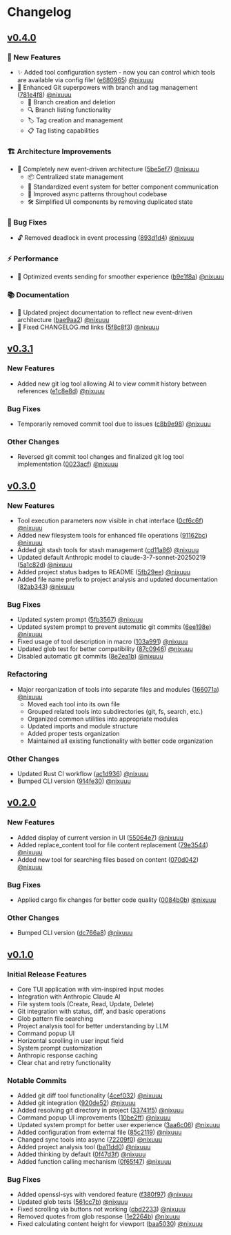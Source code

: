 # Changelog

## [v0.4.0](https://github.com/nixcodeit/nixcode-ai/compare/v0.3.1...v0.4.0)

### 🚀 New Features
- ✨ Added tool configuration system - now you can control which tools are available via config file! ([e680965](https://github.com/nixcodeit/nixcode-ai/commit/e680965)) [@nixuuu](https://github.com/nixuuu)
- 🌿 Enhanced Git superpowers with branch and tag management ([781e4f8](https://github.com/nixcodeit/nixcode-ai/commit/781e4f8)) [@nixuuu](https://github.com/nixuuu)
  - 🔀 Branch creation and deletion
  - 🔍 Branch listing functionality 
  - 🏷️ Tag creation and management
  - 📋 Tag listing capabilities

### 🏗️ Architecture Improvements
- 🔄 Completely new event-driven architecture ([5be5ef7](https://github.com/nixcodeit/nixcode-ai/commit/5be5ef7)) [@nixuuu](https://github.com/nixuuu)
  - 📦 Centralized state management
  - 📨 Standardized event system for better component communication
  - 🧩 Improved async patterns throughout codebase
  - 🛠️ Simplified UI components by removing duplicated state

### 🐞 Bug Fixes
- 🔓 Removed deadlock in event processing ([893d1d4](https://github.com/nixcodeit/nixcode-ai/commit/893d1d4)) [@nixuuu](https://github.com/nixuuu)

### ⚡ Performance
- 🚄 Optimized events sending for smoother experience ([b9e1f8a](https://github.com/nixcodeit/nixcode-ai/commit/b9e1f8a)) [@nixuuu](https://github.com/nixuuu)

### 📚 Documentation
- 📖 Updated project documentation to reflect new event-driven architecture ([bae9aa2](https://github.com/nixcodeit/nixcode-ai/commit/bae9aa2)) [@nixuuu](https://github.com/nixuuu)
- 🔗 Fixed CHANGELOG.md links ([5f8c8f3](https://github.com/nixcodeit/nixcode-ai/commit/5f8c8f3)) [@nixuuu](https://github.com/nixuuu)

## [v0.3.1](https://github.com/nixcodeit/nixcode-ai/compare/v0.3.0...v0.3.1)

### New Features
- Added new git log tool allowing AI to view commit history between references ([e1c8e8d](https://github.com/nixcodeit/nixcode-ai/commit/e1c8e8d)) [@nixuuu](https://github.com/nixuuu)

### Bug Fixes
- Temporarily removed commit tool due to issues ([c8b9e98](https://github.com/nixcodeit/nixcode-ai/commit/c8b9e98)) [@nixuuu](https://github.com/nixuuu)

### Other Changes
- Reversed git commit tool changes and finalized git log tool implementation ([0023acf](https://github.com/nixcodeit/nixcode-ai/commit/0023acf)) [@nixuuu](https://github.com/nixuuu)

## [v0.3.0](https://github.com/nixcodeit/nixcode-ai/compare/v0.2.0...v0.3.0)

### New Features
- Tool execution parameters now visible in chat interface ([0cf6c6f](https://github.com/nixcodeit/nixcode-ai/commit/0cf6c6f)) [@nixuuu](https://github.com/nixuuu)
- Added new filesystem tools for enhanced file operations ([91162bc](https://github.com/nixcodeit/nixcode-ai/commit/91162bc)) [@nixuuu](https://github.com/nixuuu)
- Added git stash tools for stash management ([cd11a86](https://github.com/nixcodeit/nixcode-ai/commit/cd11a86)) [@nixuuu](https://github.com/nixuuu)
- Updated default Anthropic model to claude-3-7-sonnet-20250219 ([5a1c82d](https://github.com/nixcodeit/nixcode-ai/commit/5a1c82d)) [@nixuuu](https://github.com/nixuuu)
- Added project status badges to README ([5fb29ee](https://github.com/nixcodeit/nixcode-ai/commit/5fb29ee)) [@nixuuu](https://github.com/nixuuu)
- Added file name prefix to project analysis and updated documentation ([82ab343](https://github.com/nixcodeit/nixcode-ai/commit/82ab343)) [@nixuuu](https://github.com/nixuuu)

### Bug Fixes
- Updated system prompt ([5fb3567](https://github.com/nixcodeit/nixcode-ai/commit/5fb3567)) [@nixuuu](https://github.com/nixuuu)
- Updated system prompt to prevent automatic git commits ([6ee198e](https://github.com/nixcodeit/nixcode-ai/commit/6ee198e)) [@nixuuu](https://github.com/nixuuu)
- Fixed usage of tool description in macro ([103a991](https://github.com/nixcodeit/nixcode-ai/commit/103a991)) [@nixuuu](https://github.com/nixuuu)
- Updated glob test for better compatibility ([87c0946](https://github.com/nixcodeit/nixcode-ai/commit/87c0946)) [@nixuuu](https://github.com/nixuuu)
- Disabled automatic git commits ([8e2ea1b](https://github.com/nixcodeit/nixcode-ai/commit/8e2ea1b)) [@nixuuu](https://github.com/nixuuu)

### Refactoring
- Major reorganization of tools into separate files and modules ([166071a](https://github.com/nixcodeit/nixcode-ai/commit/166071a)) [@nixuuu](https://github.com/nixuuu)
  - Moved each tool into its own file
  - Grouped related tools into subdirectories (git, fs, search, etc.)
  - Organized common utilities into appropriate modules
  - Updated imports and module structure
  - Added proper tests organization
  - Maintained all existing functionality with better code organization

### Other Changes
- Updated Rust CI workflow ([ac1d936](https://github.com/nixcodeit/nixcode-ai/commit/ac1d936)) [@nixuuu](https://github.com/nixuuu)
- Bumped CLI version ([914fe30](https://github.com/nixcodeit/nixcode-ai/commit/914fe30)) [@nixuuu](https://github.com/nixuuu)

## [v0.2.0](https://github.com/nixcodeit/nixcode-ai/compare/v0.1.0...v0.2.0)

### New Features
- Added display of current version in UI ([55064e7](https://github.com/nixcodeit/nixcode-ai/commit/55064e7)) [@nixuuu](https://github.com/nixuuu)
- Added replace_content tool for file content replacement ([79e3544](https://github.com/nixcodeit/nixcode-ai/commit/79e3544)) [@nixuuu](https://github.com/nixuuu)
- Added new tool for searching files based on content ([070d042](https://github.com/nixcodeit/nixcode-ai/commit/070d042)) [@nixuuu](https://github.com/nixuuu)

### Bug Fixes
- Applied cargo fix changes for better code quality ([0084b0b](https://github.com/nixcodeit/nixcode-ai/commit/0084b0b)) [@nixuuu](https://github.com/nixuuu)

### Other Changes
- Bumped CLI version ([dc766a8](https://github.com/nixcodeit/nixcode-ai/commit/dc766a8)) [@nixuuu](https://github.com/nixuuu)

## [v0.1.0](https://github.com/nixcodeit/nixcode-ai/commits/v0.1.0)

### Initial Release Features
- Core TUI application with vim-inspired input modes
- Integration with Anthropic Claude AI
- File system tools (Create, Read, Update, Delete)
- Git integration with status, diff, and basic operations
- Glob pattern file searching
- Project analysis tool for better understanding by LLM
- Command popup UI
- Horizontal scrolling in user input field
- System prompt customization
- Anthropic response caching
- Clear chat and retry functionality

### Notable Commits
- Added git diff tool functionality ([4cef032](https://github.com/nixcodeit/nixcode-ai/commit/4cef032)) [@nixuuu](https://github.com/nixuuu)
- Added git integration ([920de52](https://github.com/nixcodeit/nixcode-ai/commit/920de52)) [@nixuuu](https://github.com/nixuuu)
- Added resolving git directory in project ([33741f5](https://github.com/nixcodeit/nixcode-ai/commit/33741f5)) [@nixuuu](https://github.com/nixuuu)
- Command popup UI improvements ([10be2ff](https://github.com/nixcodeit/nixcode-ai/commit/10be2ff)) [@nixuuu](https://github.com/nixuuu)
- Updated system prompt for better user experience ([3aa6c06](https://github.com/nixcodeit/nixcode-ai/commit/3aa6c06)) [@nixuuu](https://github.com/nixuuu)
- Added configuration from external file ([85c2119](https://github.com/nixcodeit/nixcode-ai/commit/85c2119)) [@nixuuu](https://github.com/nixuuu)
- Changed sync tools into async ([72209f0](https://github.com/nixcodeit/nixcode-ai/commit/72209f0)) [@nixuuu](https://github.com/nixuuu)
- Added project analysis tool ([ba11dd0](https://github.com/nixcodeit/nixcode-ai/commit/ba11dd0)) [@nixuuu](https://github.com/nixuuu)
- Added thinking by default ([0f47d3f](https://github.com/nixcodeit/nixcode-ai/commit/0f47d3f)) [@nixuuu](https://github.com/nixuuu)
- Added function calling mechanism ([0f65f47](https://github.com/nixcodeit/nixcode-ai/commit/0f65f47)) [@nixuuu](https://github.com/nixuuu)

### Bug Fixes
- Added openssl-sys with vendored feature ([f380f97](https://github.com/nixcodeit/nixcode-ai/commit/f380f97)) [@nixuuu](https://github.com/nixuuu)
- Updated glob tests ([561cc7b](https://github.com/nixcodeit/nixcode-ai/commit/561cc7b)) [@nixuuu](https://github.com/nixuuu)
- Fixed scrolling via buttons not working ([cbd2233](https://github.com/nixcodeit/nixcode-ai/commit/cbd2233)) [@nixuuu](https://github.com/nixuuu)
- Removed quotes from glob response ([1e2264b](https://github.com/nixcodeit/nixcode-ai/commit/1e2264b)) [@nixuuu](https://github.com/nixuuu)
- Fixed calculating content height for viewport ([baa5030](https://github.com/nixcodeit/nixcode-ai/commit/baa5030)) [@nixuuu](https://github.com/nixuuu)